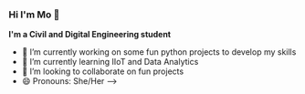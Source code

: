 ### Hi I'm Mo 👋
**I'm a Civil and Digital Engineering student** 

- 🔭 I’m currently working on some fun python projects to develop my skills
- 🌱 I’m currently learning IIoT and Data Analytics
- 👯 I’m looking to collaborate on fun projects
- 😄 Pronouns: She/Her
-->
